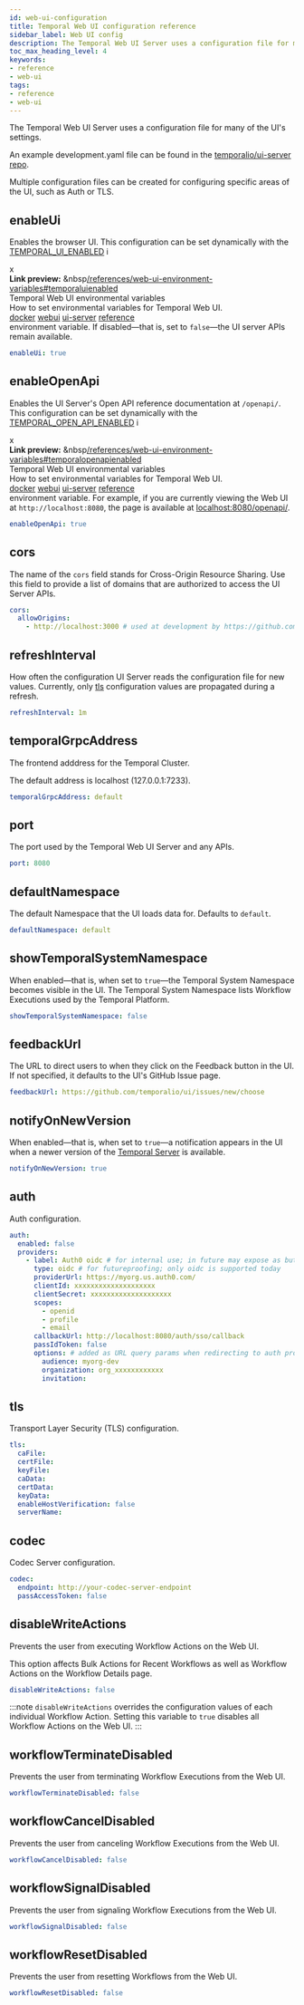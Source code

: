 ```yaml
---
id: web-ui-configuration
title: Temporal Web UI configuration reference
sidebar_label: Web UI config
description: The Temporal Web UI Server uses a configuration file for many of the UI's settings.
toc_max_heading_level: 4
keywords:
- reference
- web-ui
tags:
- reference
- web-ui
---
```


<!-- THIS FILE IS GENERATED. DO NOT EDIT THIS FILE DIRECTLY -->

The Temporal Web UI Server uses a configuration file for many of the UI's settings.

An example development.yaml file can be found in the [temporalio/ui-server repo](https://github.com/temporalio/ui-server/blob/main/config/development.yaml).

Multiple configuration files can be created for configuring specific areas of the UI, such as Auth or TLS.

## enableUi

Enables the browser UI.
This configuration can be set dynamically with the [TEMPORAL_UI_ENABLED](/references/web-ui-environment-variables#temporaluienabled) <span id="i-16258c3a-77b2-4763-99c2-a0d1aabd9413" class="clickable-i clickable-link-preview">i</span><div id="preview-modal-16258c3a-77b2-4763-99c2-a0d1aabd9413" class="preview-modal"><div class="modal-header"><div id="x-16258c3a-77b2-4763-99c2-a0d1aabd9413" class="clickable-x clickable-link-preview">x</div><b>Link preview:</b>&nbsp;&nbsp<a href="/references/web-ui-environment-variables#temporaluienabled">/references/web-ui-environment-variables#temporaluienabled</a></div><div class="preview-modal-title">Temporal Web UI environmental variables</div><div class="preview-modal-description">How to set  environmental variables for Temporal Web UI.</div><div class="preview-modal-tags"><a class="preview-modal-tag" href="/tags/docker">docker</a> <a class="preview-modal-tag" href="/tags/webui">webui</a> <a class="preview-modal-tag" href="/tags/ui-server">ui-server</a> <a class="preview-modal-tag" href="/tags/reference">reference</a></div></div> environment variable.
If disabled—that is, set to `false`—the UI server APIs remain available.

```yaml
enableUi: true
```

## enableOpenApi

Enables the UI Server's Open API reference documentation at `/openapi/`.
This configuration can be set dynamically with the [TEMPORAL_OPEN_API_ENABLED](/references/web-ui-environment-variables#temporalopenapienabled) <span id="i-05358016-041f-43b6-a169-01cb763af44b" class="clickable-i clickable-link-preview">i</span><div id="preview-modal-05358016-041f-43b6-a169-01cb763af44b" class="preview-modal"><div class="modal-header"><div id="x-05358016-041f-43b6-a169-01cb763af44b" class="clickable-x clickable-link-preview">x</div><b>Link preview:</b>&nbsp;&nbsp<a href="/references/web-ui-environment-variables#temporalopenapienabled">/references/web-ui-environment-variables#temporalopenapienabled</a></div><div class="preview-modal-title">Temporal Web UI environmental variables</div><div class="preview-modal-description">How to set  environmental variables for Temporal Web UI.</div><div class="preview-modal-tags"><a class="preview-modal-tag" href="/tags/docker">docker</a> <a class="preview-modal-tag" href="/tags/webui">webui</a> <a class="preview-modal-tag" href="/tags/ui-server">ui-server</a> <a class="preview-modal-tag" href="/tags/reference">reference</a></div></div> environment variable.
For example, if you are currently viewing the Web UI at `http://localhost:8080`, the page is available at [localhost:8080/openapi/](http://localhost:8080/openapi/).

```yaml
enableOpenApi: true
```

## cors

The name of the `cors` field stands for Cross-Origin Resource Sharing.
Use this field to provide a list of domains that are authorized to access the UI Server APIs.

```yaml
cors:
  allowOrigins:
    - http://localhost:3000 # used at development by https://github.com/temporalio/ui
```

## refreshInterval

How often the configuration UI Server reads the configuration file for new values.
Currently, only [tls](#tls) configuration values are propagated during a refresh.

```yaml
refreshInterval: 1m
```

## temporalGrpcAddress

The frontend adddress for the Temporal Cluster.

The default address is localhost (127.0.0.1:7233).

```yaml
temporalGrpcAddress: default
```

## port

The port used by the Temporal Web UI Server and any APIs.

```yaml
port: 8080
```

## defaultNamespace

The default Namespace that the UI loads data for.
Defaults to `default`.

```yaml
defaultNamespace: default
```

## showTemporalSystemNamespace

When enabled—that is, when set to `true`—the Temporal System Namespace becomes visible in the UI.
The Temporal System Namespace lists Workflow Executions used by the Temporal Platform.

```yaml
showTemporalSystemNamespace: false
```

## feedbackUrl

The URL to direct users to when they click on the Feedback button in the UI.
If not specified, it defaults to the UI's GitHub Issue page.

```yaml
feedbackUrl: https://github.com/temporalio/ui/issues/new/choose
```

## notifyOnNewVersion

When enabled—that is, when set to `true`—a notification appears in the UI when a newer version of the [Temporal Server](/clusters#temporal-server) is available.

```yaml
notifyOnNewVersion: true
```

## auth

Auth configuration.

```yaml
auth:
  enabled: false
  providers:
    - label: Auth0 oidc # for internal use; in future may expose as button text
      type: oidc # for futureproofing; only oidc is supported today
      providerUrl: https://myorg.us.auth0.com/
      clientId: xxxxxxxxxxxxxxxxxxxx
      clientSecret: xxxxxxxxxxxxxxxxxxxx
      scopes:
        - openid
        - profile
        - email
      callbackUrl: http://localhost:8080/auth/sso/callback
      passIdToken: false
      options: # added as URL query params when redirecting to auth provider
        audience: myorg-dev
        organization: org_xxxxxxxxxxxx
        invitation:
```

## tls

Transport Layer Security (TLS) configuration.

```yaml
tls:
  caFile:
  certFile:
  keyFile:
  caData:
  certData:
  keyData:
  enableHostVerification: false
  serverName:
```

## codec

Codec Server configuration.

```yaml
codec:
  endpoint: http://your-codec-server-endpoint
  passAccessToken: false
```

## disableWriteActions

Prevents the user from executing Workflow Actions on the Web UI.

This option affects Bulk Actions for Recent Workflows as well as Workflow Actions on the Workflow Details page.

```yaml
disableWriteActions: false
```

:::note
`disableWriteActions` overrides the configuration values of each individual Workflow Action.
Setting this variable to `true` disables all Workflow Actions on the Web UI.
:::

## workflowTerminateDisabled

Prevents the user from terminating Workflow Executions from the Web UI.

```yaml
workflowTerminateDisabled: false
```

## workflowCancelDisabled

Prevents the user from canceling Workflow Executions from the Web UI.

```yaml
workflowCancelDisabled: false
```

## workflowSignalDisabled

Prevents the user from signaling Workflow Executions from the Web UI.

```yaml
workflowSignalDisabled: false
```

## workflowResetDisabled

Prevents the user from resetting Workflows from the Web UI.

```yaml
workflowResetDisabled: false
```

